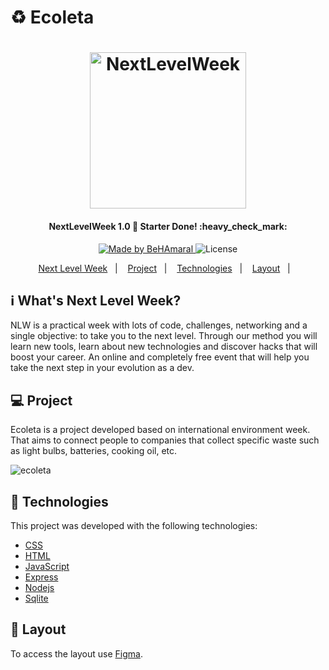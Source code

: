 # :recycle: Ecoleta
<h1 align="center">
    <img alt="NextLevelWeek" title="#NextLevelWeek" src="https://raw.githubusercontent.com/DanielObara/NLW-1.0/d7e57f5e53d563f28cefeb078786c6e522fde40a/.github/logo.svg" width="250px" />
</h1>

<h4 align="center"> 
	NextLevelWeek 1.0 🚀 Starter Done! :heavy_check_mark:
</h4>
<p align="center">	
	
  <a href="https://www.linkedin.com/in/bernardo-hudson-amaral-76b887195/">
    <img alt="Made by BeHAmaral" src="https://img.shields.io/badge/made%20by-BeHAmaral-brightgreen?color=%237519C1">
  </a>

  <img alt="License" src="https://img.shields.io/badge/license-MIT-brightgreen?color=%237519C1">
  </a>
</p>

<p align="center">
  <a href="#-nlw">Next Level Week</a>&nbsp;&nbsp;&nbsp;|&nbsp;&nbsp;&nbsp;
  <a href="#-project">Project</a>&nbsp;&nbsp;&nbsp;|&nbsp;&nbsp;&nbsp;
  <a href="#rocket-Technologies">Technologies</a>&nbsp;&nbsp;&nbsp;|&nbsp;&nbsp;&nbsp;
  <a href="#-layout">Layout</a>&nbsp;&nbsp;&nbsp;|&nbsp;&nbsp;&nbsp;
</p>

## :information_source: What's Next Level Week?

NLW is a practical week with lots of code, challenges, networking and a single objective: to take you to the next level.
Through our method you will learn new tools, learn about new technologies and discover hacks that will boost your career.
An online and completely free event that will help you take the next step in your evolution as a dev.


## 💻 Project

Ecoleta is a project developed based on international environment week. 
That aims to connect people to companies that collect specific waste such as light bulbs, batteries, cooking oil, etc.

![ecoleta](https://user-images.githubusercontent.com/66285652/84300405-9ed4a900-ab28-11ea-90ca-4981d10fb8cc.gif)

## :rocket: Technologies

This project was developed with the following technologies:

- [CSS](https://developer.mozilla.org/pt-BR/docs/Web/CSS)
- [HTML](https://developer.mozilla.org/pt-BR/docs/Web/HTML)
- [JavaScript](https://www.javascript.com/)
- [Express](https://expressjs.com/pt-br/)
- [Nodejs](https://nodejs.org/en/)
- [Sqlite](https://www.sqlite.org/index.html)

## :art: Layout

To access the layout use [Figma](https://www.figma.com/file/1SxgOMojOB2zYT0Mdk28lB/).
